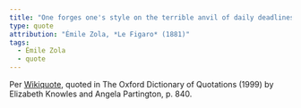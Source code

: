 ```yaml
---
title: "One forges one's style on the terrible anvil of daily deadlines."
type: quote
attribution: "Émile Zola, *Le Figaro* (1881)"
tags:
  - Émile Zola
  - quote
---
```

Per [Wikiquote](https://en.wikiquote.org/wiki/%C3%89mile_Zola), quoted in The Oxford Dictionary of Quotations (1999) by Elizabeth Knowles and Angela Partington, p. 840.
